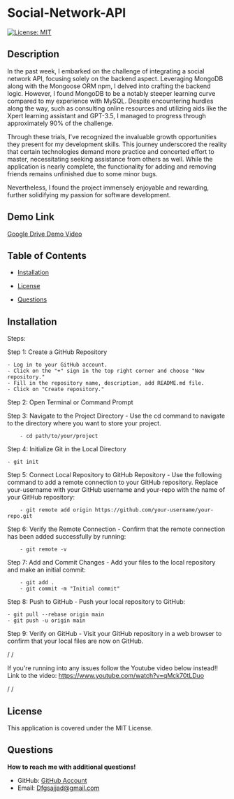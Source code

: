 # Social-Network-API

[![License: MIT](https://img.shields.io/badge/License-MIT-yellow.svg)](https://opensource.org/licenses/MIT)

## Description

In the past week, I embarked on the challenge of integrating a social network API, focusing solely on the backend aspect. Leveraging MongoDB along with the Mongoose ORM npm, I delved into crafting the backend logic. However, I found MongoDB to be a notably steeper learning curve compared to my experience with MySQL. Despite encountering hurdles along the way, such as consulting online resources and utilizing aids like the Xpert learning assistant and GPT-3.5, I managed to progress through approximately 90% of the challenge.

Through these trials, I've recognized the invaluable growth opportunities they present for my development skills. This journey underscored the reality that certain technologies demand more practice and concerted effort to master, necessitating seeking assistance from others as well. While the application is nearly complete, the functionality for adding and removing friends remains unfinished due to some minor bugs.

Nevertheless, I found the project immensely enjoyable and rewarding, further solidifying my passion for software development.

## Demo Link

[Google Drive Demo Video]()

## Table of Contents

- [Installation](#installation)

- [License](#license)

- [Questions](#questions)

## Installation

Steps:

Step 1: Create a GitHub Repository

    - Log in to your GitHub account.
    - Click on the "+" sign in the top right corner and choose "New repository."
    - Fill in the repository name, description, add README.md file.
    - Click on "Create repository."

Step 2: Open Terminal or Command Prompt

Step 3: Navigate to the Project Directory - Use the cd command to navigate to the directory where you want to store your project.

        - cd path/to/your/project

Step 4: Initialize Git in the Local Directory

    - git init

Step 5: Connect Local Repository to GitHub Repository - Use the following command to add a remote connection to your GitHub repository. Replace your-username with your GitHub username and your-repo with the name of your GitHub repository:

        - git remote add origin https://github.com/your-username/your-repo.git

Step 6: Verify the Remote Connection - Confirm that the remote connection has been added successfully by running:

        - git remote -v

Step 7: Add and Commit Changes - Add your files to the local repository and make an initial commit:

        - git add .
        - git commit -m "Initial commit"

Step 8: Push to GitHub - Push your local repository to GitHub:

    - git pull --rebase origin main
    - git push -u origin main

Step 9: Verify on GitHub - Visit your GitHub repository in a web browser to confirm that your local files are now on GitHub.

/
/

If you're running into any issues follow the Youtube video below instead!!
Link to the video: https://www.youtube.com/watch?v=qMck70tLDuo

/
/

## License

This application is covered under the MIT License.

## Questions

**How to reach me with additional questions!**

- GitHub: [GitHub Account](https://github.com/Sajjadalgburi)
- Email: Dfgsajjad@gmail.com
